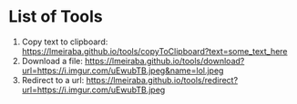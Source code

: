 # List of Tools

1. Copy text to clipboard: https://lmeiraba.github.io/tools/copyToClipboard?text=some_text_here
2. Download a file: https://lmeiraba.github.io/tools/download?url=https://i.imgur.com/uEwubTB.jpeg&name=lol.jpeg
3. Redirect to a url: https://lmeiraba.github.io/tools/redirect?url=https://i.imgur.com/uEwubTB.jpeg
